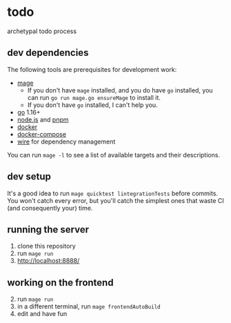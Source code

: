 # todo

archetypal todo process

## dev dependencies

The following tools are prerequisites for development work:

- [mage](https://www.magefile.org)
    - If you don't have `mage` installed, and you do have `go` installed, you can run `go run mage.go ensureMage` to install it.
    - If you don't have `go` installed, I can't help you.
- [go](https://golang.org/) 1.16+
- [node.js](https://nodejs.org/) and [pnpm](https://pnpm.js.org/)
- [docker](https://docs.docker.com/get-docker/) 
- [docker-compose](https://docs.docker.com/compose/install/)
- [wire](https://github.com/google/wire) for dependency management

You can run `mage -l` to see a list of available targets and their descriptions.

## dev setup

It's a good idea to run `mage quicktest lintegrationTests` before commits. You won't catch every error, but you'll catch the simplest ones that waste CI (and consequently your) time.

## running the server

1. clone this repository
2. run `mage run`
3. [http://localhost:8888/](http://localhost:8888/)

## working on the frontend

2. run `mage run`
2. in a different terminal, run `mage frontendAutoBuild`
3. edit and have fun
